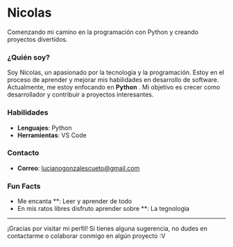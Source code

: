 # Nicolas
Comenzando mi camino en la programación con Python y creando proyectos divertidos.

### ¿Quién soy?
Soy Nicolas, un apasionado por la tecnología y la programación. Estoy en el proceso de aprender y mejorar mis habilidades en desarrollo de software. Actualmente, me estoy enfocando en **Python** . Mi objetivo es crecer como desarrollador y contribuir a proyectos interesantes.

### Habilidades
- **Lenguajes**: Python
- **Herramientas**: VS Code

 ### Contacto
 - **Correo**: lucianogonzalescueto@gmail.com

### Fun Facts
- Me encanta **:  Leer y aprender de todo
- En mis ratos libres disfruto aprender sobre **:  La tegnologia

---

¡Gracias por visitar mi perfil! Si tienes alguna sugerencia, no dudes en contactarme o colaborar conmigo en algún proyecto :V
